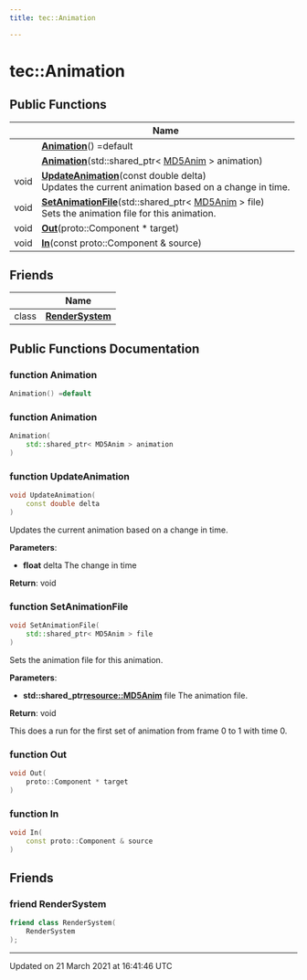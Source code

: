 ```yaml
---
title: tec::Animation

---
```


# tec::Animation



## Public Functions

|                | Name           |
| -------------- | -------------- |
| | **[Animation](/engine/Classes/classtec_1_1_animation/#function-animation)**() =default |
| | **[Animation](/engine/Classes/classtec_1_1_animation/#function-animation)**(std::shared_ptr< [MD5Anim](/engine/Classes/classtec_1_1_m_d5_anim/) > animation) |
| void | **[UpdateAnimation](/engine/Classes/classtec_1_1_animation/#function-updateanimation)**(const double delta)<br>Updates the current animation based on a change in time.  |
| void | **[SetAnimationFile](/engine/Classes/classtec_1_1_animation/#function-setanimationfile)**(std::shared_ptr< [MD5Anim](/engine/Classes/classtec_1_1_m_d5_anim/) > file)<br>Sets the animation file for this animation.  |
| void | **[Out](/engine/Classes/classtec_1_1_animation/#function-out)**(proto::Component * target) |
| void | **[In](/engine/Classes/classtec_1_1_animation/#function-in)**(const proto::Component & source) |

## Friends

|                | Name           |
| -------------- | -------------- |
| class | **[RenderSystem](/engine/Classes/classtec_1_1_animation/#friend-rendersystem)**  |

## Public Functions Documentation

### function Animation

```cpp
Animation() =default
```


### function Animation

```cpp
Animation(
    std::shared_ptr< MD5Anim > animation
)
```


### function UpdateAnimation

```cpp
void UpdateAnimation(
    const double delta
)
```

Updates the current animation based on a change in time. 

**Parameters**: 

  * **float** delta The change in time 


**Return**: void 

### function SetAnimationFile

```cpp
void SetAnimationFile(
    std::shared_ptr< MD5Anim > file
)
```

Sets the animation file for this animation. 

**Parameters**: 

  * **std::shared_ptr<resource::MD5Anim>** file The animation file. 


**Return**: void 

This does a run for the first set of animation from frame 0 to 1 with time 0. 


### function Out

```cpp
void Out(
    proto::Component * target
)
```


### function In

```cpp
void In(
    const proto::Component & source
)
```


## Friends

### friend RenderSystem

```cpp
friend class RenderSystem(
    RenderSystem 
);
```


-------------------------------

Updated on 21 March 2021 at 16:41:46 UTC